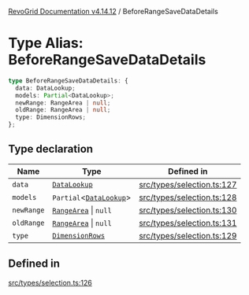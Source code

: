 [RevoGrid Documentation v4.14.12](README.md) / BeforeRangeSaveDataDetails

# Type Alias: BeforeRangeSaveDataDetails

```ts
type BeforeRangeSaveDataDetails: {
  data: DataLookup;
  models: Partial<DataLookup>;
  newRange: RangeArea | null;
  oldRange: RangeArea | null;
  type: DimensionRows;
};
```

## Type declaration

| Name | Type | Defined in |
| ------ | ------ | ------ |
| `data` | [`DataLookup`](TypeAlias.DataLookup.md) | [src/types/selection.ts:127](https://github.com/revolist/revogrid/blob/ee1081dbd910f211c490863a4b642535e5dce01e/src/types/selection.ts#L127) |
| `models` | `Partial`\<[`DataLookup`](TypeAlias.DataLookup.md)\> | [src/types/selection.ts:128](https://github.com/revolist/revogrid/blob/ee1081dbd910f211c490863a4b642535e5dce01e/src/types/selection.ts#L128) |
| `newRange` | [`RangeArea`](TypeAlias.RangeArea.md) \| `null` | [src/types/selection.ts:130](https://github.com/revolist/revogrid/blob/ee1081dbd910f211c490863a4b642535e5dce01e/src/types/selection.ts#L130) |
| `oldRange` | [`RangeArea`](TypeAlias.RangeArea.md) \| `null` | [src/types/selection.ts:131](https://github.com/revolist/revogrid/blob/ee1081dbd910f211c490863a4b642535e5dce01e/src/types/selection.ts#L131) |
| `type` | [`DimensionRows`](TypeAlias.DimensionRows.md) | [src/types/selection.ts:129](https://github.com/revolist/revogrid/blob/ee1081dbd910f211c490863a4b642535e5dce01e/src/types/selection.ts#L129) |

## Defined in

[src/types/selection.ts:126](https://github.com/revolist/revogrid/blob/ee1081dbd910f211c490863a4b642535e5dce01e/src/types/selection.ts#L126)

